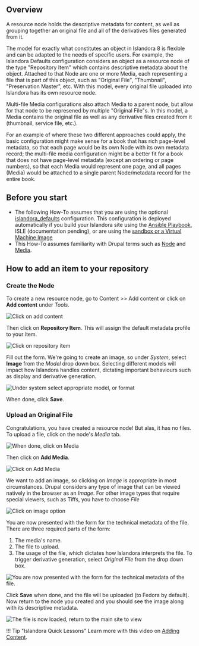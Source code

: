 ## Overview

A resource node holds the descriptive metadata for content, as well as grouping together an original file and
all of the derivatives files generated from it.   

The model for exactly what constitutes an object in Islandora 8 is flexible and can be adapted to the needs of specific users. For example, the Islandora Defaults configuration considers an object as a resource node of the type "Repository Item"  which contains descriptive metadata about the object. Attached to that Node are one or more Media, each representing a file that is part of this object, such as "Original File", "Thumbnail", "Preservation Master", etc. With this model, every original file uploaded into Islandora has its own resource node.

Multi-file Media configurations also attach Media to a parent node, but allow for that node to be represened by multiple "Original File"s. In this model, a Media contains the original file as well as any derivative files created from it (thumbnail, service file, etc.).

For an example of where these two different approaches could apply, the basic configuration might make sense for a book that has rich page-level metadata, so that each page would be its own Node with its own metadata record; the multi-file media configuration might be a better fit for a book that does not have page-level metadata (except an ordering or page numbers), so that each Media would represent one page, and all pages (Media) would be attached to a single parent Node/metadata record for the entire book. 

## Before you start

- The following How-To assumes that you are using the optional [islandora_defaults](https://github.com/Islandora/islandora_defaults) configuration. This configuration is deployed automatically if you build your Islandora site using the [Ansible Playbook](https://islandora.github.io/documentation/installation/playbook/), ISLE (documentation pending), or are using the [sandbox or a Virtual Machine Image](https://islandora.ca/try)
- This How-To assumes familiarity with Drupal terms such as [Node](https://www.drupal.org/docs/7/nodes-content-types-and-fields/about-nodes) and [Media](https://www.drupal.org/docs/8/core/modules/media).

## How to add an item to your repository

### Create the Node

To create a new resource node, go to Content >> Add content or click on **Add content** under _Tools_.

![Click on add content](../assets/add-content-loading-media.jpg)

Then click on **Repository Item**. This will assign the default metadata profile to your item.

![Click on repository item](../assets/repository-item.jpg)

Fill out the form. We're going to create an image, so under _System_, select **Image** from the _Model_
drop down box. Selecting different models will impact how Islandora handles content, dictating
important behaviours such as display and derivative generation.

![Under system select appropriate model, or format](../assets/under-system-select-format.jpg)

When done, click **Save**.

### Upload an Original File

Congratulations, you have created a resource node! But alas, it has no files. To upload a file, click on the
node's _Media_ tab.

![When done, click on Media](../assets/click-media.jpg)

Then click on **Add Media**.

![Click on Add Media](../assets/add-media.jpg)

We want to add an image, so clicking on _Image_ is appropriate in most circumstances. Drupal considers
any type of image that can be viewed natively in the browser as an _Image_. For other image types that
require special viewers, such as Tiffs, you have to choose _File_

![Click on image option](../assets/image-option.png)

You are now presented with the form for the technical metadata of the file. There are three required
parts of the form:

1. The media's name.
1. The file to upload.
1. The usage of the file, which dictates how Islandora interprets the file. To trigger derivative
generation, select _Original File_ from the drop down box.

![You are now presented with the form for the technical metadata of the file.](../assets/adding-image.jpg)

Click **Save** when done, and the file will be uploaded (to Fedora by default). Now return to the node
you created and you should see the image along with its descriptive metadata.

![The file is now loaded, return to the main site to view](../assets/final-loaded-image.jpg)

!!! Tip "Islandora Quick Lessons"
    Learn more with this video on [Adding Content](https://youtu.be/G52is7iFkG4).

